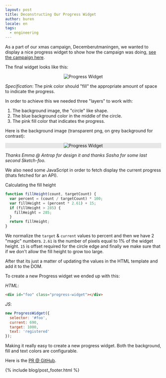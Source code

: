 ```yaml
---
layout: post
title: Deconstructing Our Progress Widget
author: buren
locale: en
tags:
  - engineering
---
```


As a part of our xmas campaign, Decemberutmaningen, we wanted to display a nice progress widget to show how the campaign was doing, [see the campaign here](/en/decemberutmaningen).
&zwnj;&zwnj;&zwnj;&zwnj;&zwnj;&zwnj;&zwnj;&zwnj;&zwnj;&zwnj;&zwnj;&zwnj;&zwnj;&zwnj;&zwnj;&zwnj;&zwnj;&zwnj;&zwnj;&zwnj;&zwnj;&zwnj;&zwnj;&zwnj;&zwnj;&zwnj;&zwnj;&zwnj;&zwnj;&zwnj;&zwnj;&zwnj;&zwnj;&zwnj;&zwnj;&zwnj;&zwnj;&zwnj;&zwnj;&zwnj;&zwnj;&zwnj;&zwnj;&zwnj;&zwnj;&zwnj;&zwnj;&zwnj;&zwnj;&zwnj;&zwnj;&zwnj;&zwnj;&zwnj;&zwnj;&zwnj;&zwnj;&zwnj;&zwnj;&zwnj;&zwnj;&zwnj;&zwnj;&zwnj;&zwnj;&zwnj;&zwnj;&zwnj;&zwnj;&zwnj;&zwnj;&zwnj;&zwnj;&zwnj;&zwnj;&zwnj;&zwnj;&zwnj;&zwnj;&zwnj;&zwnj;&zwnj;&zwnj;&zwnj;&zwnj;&zwnj;&zwnj;&zwnj;&zwnj;&zwnj;&zwnj;&zwnj;&zwnj;&zwnj;&zwnj;&zwnj;&zwnj;&zwnj;&zwnj;&zwnj;&zwnj;&zwnj;&zwnj;&zwnj;&zwnj;&zwnj;&zwnj;&zwnj;&zwnj;&zwnj;&zwnj;&zwnj;&zwnj;&zwnj;&zwnj;&zwnj;&zwnj;&zwnj;&zwnj;&zwnj;&zwnj;&zwnj;

The final widget looks like this:

<p style="text-align: center">
  <img style="max-width: 280px" src="{{ "/assets/images/blog/progress-widget.png" | prepend: site.github.url }}" alt="Progress Widget">
</p>

_Specification_: The pink color should "fill" the appropriate amount of space to indicate the progress.

In order to achieve this we needed three "layers" to work with:

1. The background image, the "circle" like shape.
2. The blue background color in the middle of the circle.
3. The pink fill color that indicates the progress.

Here is the background image (transparent png, on grey background for contrast):

<p style="text-align: center;background-color: #e7e7e7;padding: 0">
  <img style="max-width: 280px" src="{{ "/assets/images/xmas/counter_transparent.png" | prepend: site.github.url }}" alt="Progress Widget">
</p>

_Thanks Emma @ Antrop for design it and thanks Sasha for some last second Sketch-foo._

We also need some JavaScript in order to fetch display the current progress (thats fetched for an API).

Calculating the fill height

```js
function fillHeight(count, targetCount) {
  var percent = (count / targetCount) * 100;
  var fillHeight = (percent * 2.61) + 15;
  if (fillHeight > 285) {
    fillHeight = 285;
  }
  return fillHeight;
}
```

We normalize the `target` & `current` values to percent and then we have 2 "magic" numbers. `2.61` is the number of pixels equal to 1% of the widget height. `15` is offset required for the circle edge and finally we make sure that if we don't allow the fill height to grow too large.

After that its just a matter of updating the values in the HTML template and add it to the DOM.

To create a new Progress widget we ended up with this:

_HTML_:

```html
<div id="foo" class="progress-widget"></div>
```


_JS_:

```js
new ProgressWidget({
  selector: '#foo',
  current: 690,
  target: 1000,
  text: 'registered'
});
```

Making it really easy to create a new progress widget. Both the background, fill and text colors are configurable.

Here is the [PR @ GitHub](https://github.com/justarrived/justarrived.github.io/pull/156).

{% include blog/post_footer.html %}
